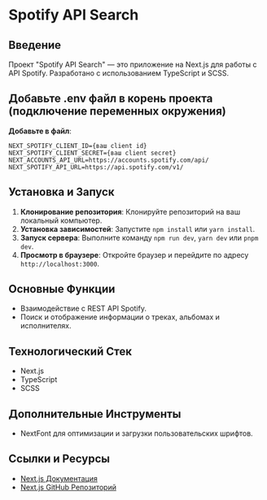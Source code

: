 # Spotify API Search

## Введение
Проект "Spotify API Search" — это приложение на Next.js для работы с API Spotify. Разработано с использованием TypeScript и SCSS.

## Добавьте .env файл в корень проекта (подключение переменных окружения)
**Добавьте в файл**: 
```
NEXT_SPOTIFY_CLIENT_ID={ваш client id}
NEXT_SPOTIFY_CLIENT_SECRET={ваш client secret}
NEXT_ACCOUNTS_API_URL=https://accounts.spotify.com/api/
NEXT_SPOTIFY_API_URL=https://api.spotify.com/v1/
```

## Установка и Запуск
1. **Клонирование репозитория**: Клонируйте репозиторий на ваш локальный компьютер.
2. **Установка зависимостей**: Запустите `npm install` или `yarn install`.
3. **Запуск сервера**: Выполните команду `npm run dev`, `yarn dev` или `pnpm dev`.
4. **Просмотр в браузере**: Откройте браузер и перейдите по адресу `http://localhost:3000`.

## Основные Функции
- Взаимодействие с REST API Spotify.
- Поиск и отображение информации о треках, альбомах и исполнителях.

## Технологический Стек
- Next.js
- TypeScript
- SCSS

## Дополнительные Инструменты
- NextFont для оптимизации и загрузки пользовательских шрифтов.

## Ссылки и Ресурсы
- [Next.js Документация](https://nextjs.org/docs)
- [Next.js GitHub Репозиторий](https://github.com/vercel/next.js/)

